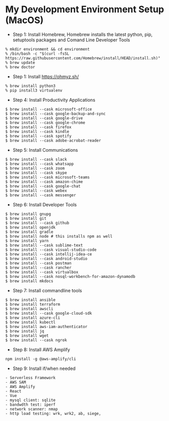 # My Development Environment Setup (MacOS)

- Step 1: Install Homebrew, Homebrew installs the latest python, pip, setuptools packages and Comand Line Developer Tools 
```
% mkdir environment && cd environment
% /bin/bash -c "$(curl -fsSL https://raw.githubusercontent.com/Homebrew/install/HEAD/install.sh)"
% brew update
% brew doctor
```

- Step 1: Install https://ohmyz.sh/


```
% brew install python3
% pip install3 virtualenv
```

- Step 4: Install Productivity Applications
```
$ brew install --cask microsoft-office
$ brew install --cask google-backup-and-sync
$ brew install --cask google-drive
$ brew install --cask google-chrome
$ brew install --cask firefox
$ brew install --cask kindle
$ brew install --cask spotify
$ brew install --cask adobe-acrobat-reader
```

- Step 5: Install Communications
```
$ brew install --cask slack
$ brew install --cask whatsapp
$ brew install --cask zoom
$ brew install --cask skype
$ brew install --cask microsoft-teams
$ brew install --cask amazon-chime
$ brew install --cask google-chat
$ brew install --cask webex
$ brew install --cask messenger
```

- Step 6: Install Developer Tools
```
$ brew install gnupg
$ brew install git
$ brew install --cask github
$ brew install openjdk
$ brew install gradle
$ brew install node # this installs npm as well
$ brew install yarn
$ brew install --cask sublime-text
$ brew install --cask visual-studio-code
$ brew install --cask intellij-idea-ce
$ brew install --cask android-studio
$ brew install --cask postman
$ brew install --cask rancher
$ brew install --cask virtualbox
$ brew install --cask nosql-workbench-for-amazon-dynamodb
$ brew install mkdocs

```

- Step 7: Install commandline tools
```
$ brew install ansible
$ brew install terraform
$ brew install awscli
$ brew install --cask google-cloud-sdk
$ brew install azure-cli
$ brew install kubectl
$ brew install aws-iam-authenticator
$ brew install jq
$ brew install wget
$ brew install --cask ngrok
```

- Step 8: Install AWS Amplify
```
npm install -g @aws-amplify/cli
```

- Step 9: Install if/when needed
```
- Serverless Framework
- AWS SAM
- AWS Amplify
- React
- Vue
- mysql client: sqlite
- bandwdth test: iperf
- network scanner: nmap
- http load testing: wrk, wrk2, ab, siege, 
```
